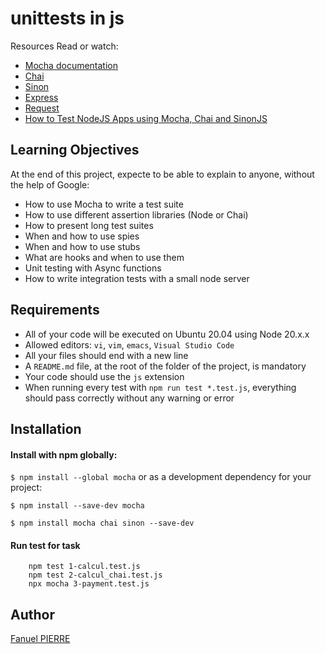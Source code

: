 # unittests in js

Resources
Read or watch:
- [Mocha documentation](https://mochajs.org/)
- [Chai](https://www.chaijs.com/api/)
- [Sinon](https://sinonjs.org/#get-started)
- [Express](https://expressjs.com/en/guide/routing.html)
- [Request](https://www.npmjs.com/package/request)
- [How to Test NodeJS Apps using Mocha, Chai and SinonJS](https://www.digitalocean.com/community)

## Learning Objectives
At the end of this project, expecte to be able to explain to anyone, without the help of Google:

- How to use Mocha to write a test suite
- How to use different assertion libraries (Node or Chai)
- How to present long test suites
- When and how to use spies
- When and how to use stubs
- What are hooks and when to use them
- Unit testing with Async functions
- How to write integration tests with a small node server

## Requirements

- All of your code will be executed on Ubuntu 20.04 using Node 20.x.x
- Allowed editors: `vi`, `vim`, `emacs`, `Visual Studio Code`
- All your files should end with a new line
- A `README.md` file, at the root of the folder of the project, is mandatory
- Your code should use the `js` extension
- When running every test with `npm run test *.test.js`, everything should pass correctly without any warning or error


## Installation
#### Install with npm globally:

```$ npm install --global mocha```
or as a development dependency for your project:

```$ npm install --save-dev mocha```

```$ npm install mocha chai sinon --save-dev```


#### Run test for task
``` npm test 0-calcul.test.js
    npm test 1-calcul.test.js
    npm test 2-calcul_chai.test.js
    npx mocha 3-payment.test.js
```


## Author
[Fanuel PIERRE](https://github.com/fpierr)